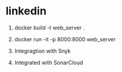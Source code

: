 # linkedin

1. docker build -t web_server .

2. docker run -it -p 8000:8000 web_server

3. Integragtion with Snyk

4. Integrated with SonarCloud
